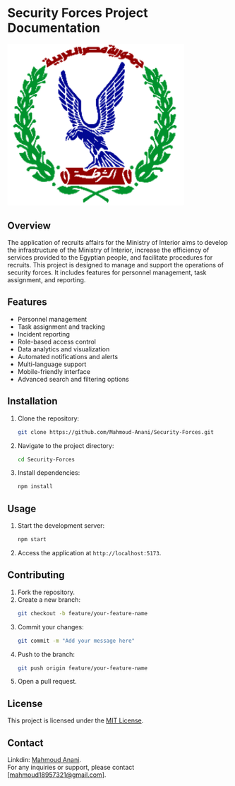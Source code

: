 # Security Forces Project Documentation

<img src="./public/favicon.ico" style="border-redios:10px; max-width:400px"  /> 

## Overview

The application of recruits affairs for the Ministry of Interior aims to develop the infrastructure of the Ministry of Interior, increase the efficiency of services provided to the Egyptian people, and facilitate procedures for recruits. This project is designed to manage and support the operations of security forces. It includes features for personnel management, task assignment, and reporting.

## Features

- Personnel management
- Task assignment and tracking
- Incident reporting
- Role-based access control
- Data analytics and visualization
- Automated notifications and alerts
- Multi-language support
- Mobile-friendly interface
- Advanced search and filtering options

## Installation

1. Clone the repository:
   ```bash
   git clone https://github.com/Mahmoud-Anani/Security-Forces.git
   ```
2. Navigate to the project directory:
   ```bash
   cd Security-Forces
   ```
3. Install dependencies:
   ```bash
   npm install
   ```

## Usage

1. Start the development server:
   ```bash
   npm start
   ```
2. Access the application at `http://localhost:5173`.

## Contributing

1. Fork the repository.
2. Create a new branch:
   ```bash
   git checkout -b feature/your-feature-name
   ```
3. Commit your changes:
   ```bash
   git commit -m "Add your message here"
   ```
4. Push to the branch:
   ```bash
   git push origin feature/your-feature-name
   ```
5. Open a pull request.

## License

This project is licensed under the [MIT License](LICENSE).

## Contact

Linkdin: <a href="https://www.linkedin.com/in/mahmoud-anani">Mahmoud Anani</a>.
<br/>
For any inquiries or support, please contact [mahmoud18957321@gmail.com].
